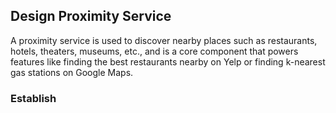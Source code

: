## Design Proximity Service

A proximity service is used to discover nearby places such as restaurants, hotels, theaters, museums, etc., and is a core component that powers features like finding the best restaurants nearby on Yelp or finding k-nearest gas stations on Google Maps.

### Establish